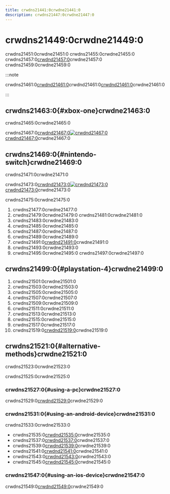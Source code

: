 ```yaml
---
title: crwdns21441:0crwdne21441:0
description: crwdns21447:0crwdne21447:0
---
```


# crwdns21449:0crwdne21449:0

crwdns21451:0crwdne21451:0 crwdns21455:0crwdne21455:0 crwdns21457:0[crwdnd21457:0](https://github.com/Pugmatt/BedrockConnect)crwdne21457:0 crwdns21459:0crwdne21459:0

<!--There is also a tool anyone can set up that allows you to connect to the server via adding a user to your friends list - [FriendConnect](https://github.com/jrcarl624/FriendConnect), and [MCXboxBroadcast](https://github.com/rtm516/MCXboxBroadcast). The latter one can even be set up as a Geyser Extension.-->

:::note

crwdns21461:0[crwdnd21461:0](https://github.com/Pugmatt/BedrockConnect)crwdnd21461:0[crwdnd21461:0](https://www.geyserconnect.net)crwdne21461:0

:::

## crwdns21463:0{#xbox-one}crwdne21463:0

crwdns21465:0crwdne21465:0

crwdns21467:0[crwdnd21467:0![crwdnd21467:0](https://img.youtube.com/vi/g8mHvasVHMs/0.jpg)crwdnd21467:0](https://www.youtube.com/watch?v=g8mHvasVHMs)crwdne21467:0

## crwdns21469:0{#nintendo-switch}crwdne21469:0

crwdns21471:0crwdne21471:0

crwdns21473:0[crwdnd21473:0![crwdnd21473:0](https://img.youtube.com/vi/zalT_oR1nPM/0.jpg)crwdnd21473:0](https://www.youtube.com/watch?v=zalT_oR1nPM)crwdne21473:0

crwdns21475:0crwdne21475:0

1. crwdns21477:0crwdne21477:0
2. crwdns21479:0crwdne21479:0 crwdns21481:0crwdne21481:0
3. crwdns21483:0crwdne21483:0
4. crwdns21485:0crwdne21485:0
5. crwdns21487:0crwdne21487:0
6. crwdns21489:0crwdne21489:0
7. crwdns21491:0[crwdnd21491:0](https://github.com/Pugmatt/BedrockConnect)crwdne21491:0
8. crwdns21493:0crwdne21493:0
9. crwdns21495:0crwdne21495:0 crwdns21497:0crwdne21497:0

## crwdns21499:0{#playstation-4}crwdne21499:0

1. crwdns21501:0crwdne21501:0
2. crwdns21503:0crwdne21503:0
3. crwdns21505:0crwdne21505:0
4. crwdns21507:0crwdne21507:0
5. crwdns21509:0crwdne21509:0
6. crwdns21511:0crwdne21511:0
7. crwdns21513:0crwdne21513:0
8. crwdns21515:0crwdne21515:0
9. crwdns21517:0crwdne21517:0
10. crwdns21519:0[crwdnd21519:0](https://github.com/Pugmatt/BedrockConnect)crwdne21519:0

## crwdns21521:0{#alternative-methods}crwdne21521:0

crwdns21523:0crwdne21523:0

crwdns21525:0crwdne21525:0

### crwdns21527:0{#using-a-pc}crwdne21527:0

crwdns21529:0[crwdnd21529:0](https://github.com/jhead/phantom)crwdne21529:0

### crwdns21531:0{#using-an-android-device}crwdne21531:0

crwdns21533:0crwdne21533:0

- crwdns21535:0[crwdnd21535:0](https://github.com/GeyserMC/GeyserAndroid)crwdne21535:0
- crwdns21537:0[crwdnd21537:0](https://play.google.com/store/apps/details?id=pl.extollite.bedrocktogetherapp)crwdne21537:0
- crwdns21539:0[crwdnd21539:0](https://play.google.com/store/apps/details?id=com.luzenna.mineproxydroidtrial)crwdne21539:0
- crwdns21541:0[crwdnd21541:0](https://play.google.com/store/apps/details?id=com.luzenna.mineproxydroid)crwdne21541:0
- crwdns21543:0[crwdnd21543:0](https://play.google.com/store/apps/details?id=com.smokiem.mcserverconnector)crwdne21543:0
- crwdns21545:0[crwdnd21545:0](https://play.google.com/store/apps/details?id=net.ahmed.tempest)crwdne21545:0

### crwdns21547:0{#using-an-ios-device}crwdne21547:0

crwdns21549:0[crwdnd21549:0](https://apps.apple.com/app/bedrocktogether/id1534593376)crwdne21549:0
